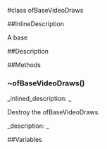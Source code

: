 #class ofBaseVideoDraws


<!--
_visible: True_
_advanced: True_
_istemplated: False_
-->

##InlineDescription

A base 





##Description





##Methods



### ~ofBaseVideoDraws()

<!--
_syntax: ~ofBaseVideoDraws()_
_name: ~ofBaseVideoDraws_
_returns: _
_returns_description: _
_parameters: _
_access: public_
_version_started: 007_
_version_deprecated: _
_summary: _
_constant: False_
_static: False_
_visible: True_
_advanced: False_
-->

_inlined_description: _

Destroy the ofBaseVideoDraws.







_description: _








<!----------------------------------------------------------------------------->

##Variables



